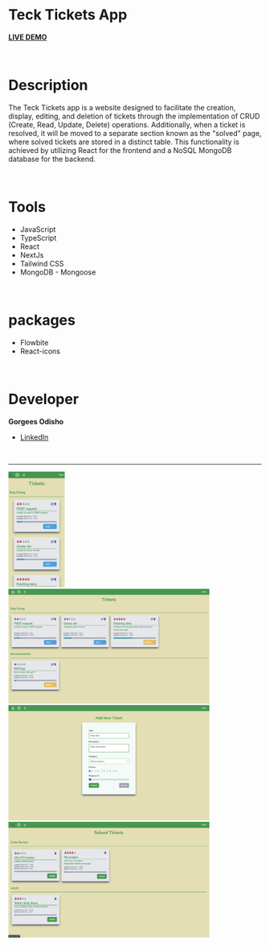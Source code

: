 # Teck Tickets App

**[LIVE DEMO](https://tech-tickets.vercel.app/)**

<br>

# Description

The Teck Tickets app is a website designed to facilitate the creation, display, editing, and deletion of tickets through the implementation of CRUD (Create, Read, Update, Delete) operations. Additionally, when a ticket is resolved, it will be moved to a separate section known as the "solved" page, where solved tickets are stored in a distinct table. This functionality is achieved by utilizing React for the frontend and a NoSQL MongoDB database for the backend.

<br>

# Tools

- JavaScript
- TypeScript
- React
- NextJs
- Tailwind CSS
- MongoDB - Mongoose

<br>

# packages

- Flowbite
- React-icons

<br>

# Developer

**Gorgees Odisho**

- [LinkedIn](https://www.linkedin.com/in/gorgees/)

<br>

---

<div>
    <img src="public/project-screenshoots/img-1.png" alt="Alt Text" title="Title" width="112px">
    <img src="public/project-screenshoots/img-2.png" alt="Alt Text" title="Title" width="400px">
    <img src="public/project-screenshoots/img-3.png" alt="Alt Text" title="Title" width="400px">
    <img src="public/project-screenshoots/img-4.png" alt="Alt Text" title="Title" width="400px">
</div>
